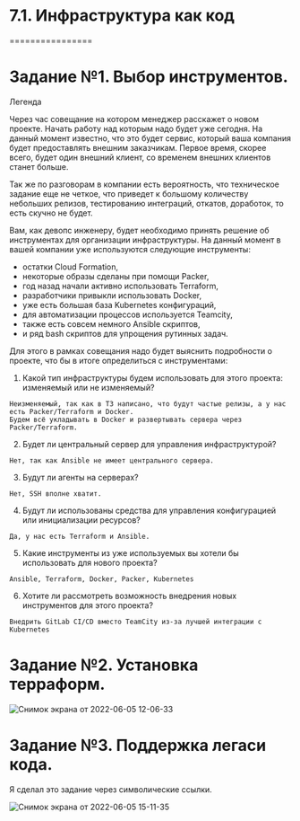 # 7.1. Инфраструктура как код
================

# Задание №1. Выбор инструментов.

Легенда

Через час совещание на котором менеджер расскажет о новом проекте. Начать работу над которым надо будет уже сегодня. На данный момент известно, что это будет сервис, который ваша компания будет предоставлять внешним заказчикам. Первое время, скорее всего, будет один внешний клиент, со временем внешних клиентов станет больше.

Так же по разговорам в компании есть вероятность, что техническое задание еще не четкое, что приведет к большому количеству небольших релизов, тестированию интеграций, откатов, доработок, то есть скучно не будет.

Вам, как девопс инженеру, будет необходимо принять решение об инструментах для организации инфраструктуры. На данный момент в вашей компании уже используются следующие инструменты:

- остатки Сloud Formation,
- некоторые образы сделаны при помощи Packer,
- год назад начали активно использовать Terraform,
- разработчики привыкли использовать Docker,
- уже есть большая база Kubernetes конфигураций,
- для автоматизации процессов используется Teamcity,
- также есть совсем немного Ansible скриптов,
- и ряд bash скриптов для упрощения рутинных задач.

Для этого в рамках совещания надо будет выяснить подробности о проекте, что бы в итоге определиться с инструментами:

1.    Какой тип инфраструктуры будем использовать для этого проекта: изменяемый или не изменяемый?
```
Неизменяемый, так как в ТЗ написано, что будут частые релизы, а у нас есть Packer/Terraform и Docker.    
Будем всё укладывать в Docker и развертывать сервера через Packer/Terraform.
```
2.    Будет ли центральный сервер для управления инфраструктурой?
```
Нет, так как Ansible не имеет центрального сервера.
```
3.    Будут ли агенты на серверах?
```
Нет, SSH вполне хватит. 
```
4.    Будут ли использованы средства для управления конфигурацией или инициализации ресурсов?
```
Да, у нас есть Terraform и Ansible.
```
5. Какие инструменты из уже используемых вы хотели бы использовать для нового проекта?
```
Ansible, Terraform, Docker, Packer, Kubernetes
```
6. Хотите ли рассмотреть возможность внедрения новых инструментов для этого проекта?
```
Внедрить GitLab CI/CD вместо TeamCity из-за лучшей интеграции с Kubernetes
```

# Задание №2. Установка терраформ.

![Снимок экрана от 2022-06-05 12-06-33](https://user-images.githubusercontent.com/93032289/172043490-bcea4c8d-9c3c-42cc-80ae-65ed8081e45d.png)

# Задание №3. Поддержка легаси кода.

Я сделал это задание через символические ссылки.

![Снимок экрана от 2022-06-05 15-11-35](https://user-images.githubusercontent.com/93032289/172049840-b91250c6-39e1-4936-a1a7-b63f5d955338.png)
